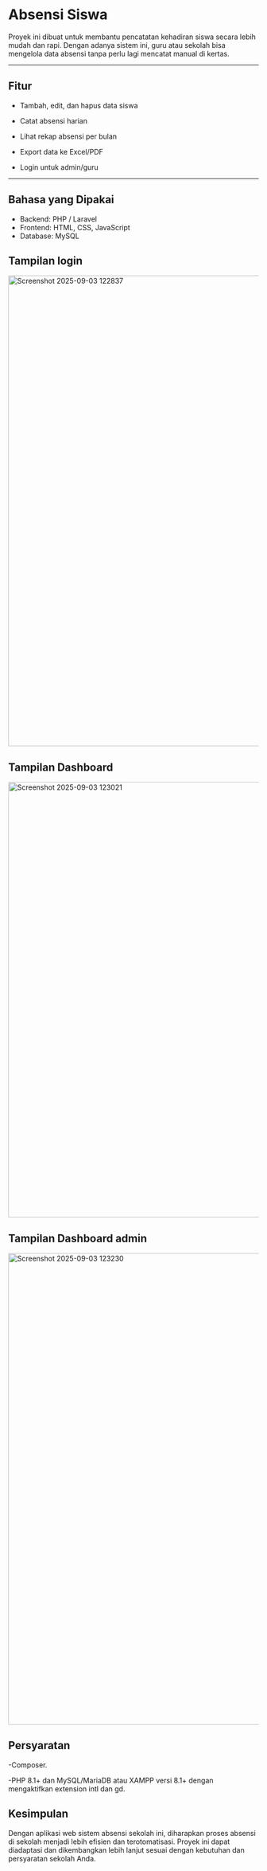 # Absensi Siswa

Proyek ini dibuat untuk membantu pencatatan kehadiran siswa secara lebih mudah dan rapi. Dengan adanya sistem ini, guru atau sekolah bisa mengelola data absensi tanpa perlu lagi mencatat manual di kertas.

---

## Fitur
- Tambah, edit, dan hapus data siswa
- Catat absensi harian
- Lihat rekap absensi per bulan
- Export data ke Excel/PDF

- Login untuk admin/guru

---

## Bahasa yang Dipakai
- Backend: PHP / Laravel 
- Frontend: HTML, CSS, JavaScript
- Database: MySQL

## Tampilan login

<img width="1919" height="945" alt="Screenshot 2025-09-03 122837" src="https://github.com/user-attachments/assets/063de0fd-3eeb-4bad-8cbb-a62cdf9ce12b" />

## Tampilan Dashboard

<img width="1919" height="874" alt="Screenshot 2025-09-03 123021" src="https://github.com/user-attachments/assets/57256bbf-0588-43d4-9e95-02e07b03b60f" />

## Tampilan Dashboard admin

<img width="1919" height="947" alt="Screenshot 2025-09-03 123230" src="https://github.com/user-attachments/assets/b963b608-75c8-4d66-ae4f-87054463b081" />

## Persyaratan

-Composer.

-PHP 8.1+ dan MySQL/MariaDB atau XAMPP versi 8.1+ dengan mengaktifkan extension intl dan gd.

## Kesimpulan

Dengan aplikasi web sistem absensi sekolah ini, diharapkan proses absensi di sekolah menjadi lebih efisien dan terotomatisasi. Proyek ini dapat diadaptasi dan dikembangkan lebih lanjut sesuai dengan kebutuhan dan persyaratan sekolah Anda.
